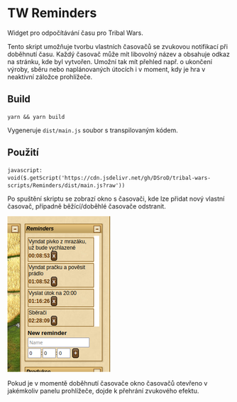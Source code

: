 # TW Reminders

Widget pro odpočítávání času pro Tribal Wars.

Tento skript umožňuje tvorbu vlastních časovačů se zvukovou notifikací při doběhnutí času. Každý časovač může mít
libovolný název a obsahuje odkaz na stránku, kde byl vytvořen. Umožní tak mít přehled např. o ukončení výroby,
sběru nebo naplánovaných útocích i v moment, kdy je hra v neaktivní záložce prohlížeče.

## Build

`yarn && yarn build`

Vygeneruje `dist/main.js` soubor s transpilovaným kódem.

## Použití

`javascript: void($.getScript('https://cdn.jsdelivr.net/gh/DSroD/tribal-wars-scripts/Reminders/dist/main.js?raw'))`

Po spuštění skriptu se zobrazí okno s časovači, kde lze přidat nový vlastní časovač, případně běžící/doběhlé časovače odstranit.

![Ukázka](/img/reminders.png)

Pokud je v momentě doběhnutí časovače okno časovačů otevřeno v jakémkoliv panelu prohlížeče, dojde k přehrání zvukového efektu.